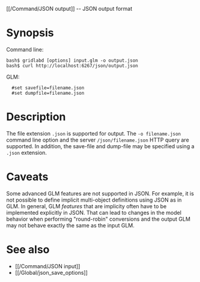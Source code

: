 [[/Command/JSON output]] -- JSON output format

# Synopsis

Command line:

~~~
bash$ gridlabd [options] input.glm -o output.json
bash$ curl http://localhost:6267/json/output.json
~~~

GLM:

~~~
  #set savefile=filename.json
  #set dumpfile=filename.json
~~~

# Description

The file extension `.json` is supported for output. The `-o filename.json` command line option and the server `/json/filename.json` HTTP query are supported. In addition, the save-file and dump-file may be specified using a `.json` extension.

# Caveats

Some advanced GLM features are not supported in JSON. For example, it is not possible to define implicit multi-object definitions using JSON as in GLM. In general, GLM *features* that are implicity often have to be implemented explicitly in JSON. That can lead to changes in the model behavior when performing "round-robin" conversions and the output GLM may not behave exactly the same as the input GLM.

# See also
* [[/Command/JSON input]]
* [[/Global/json_save_options]]
